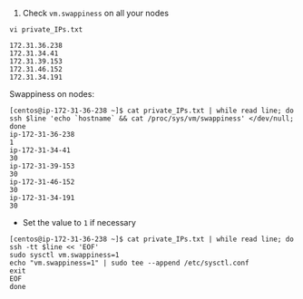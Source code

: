 1. Check `vm.swappiness` on all your nodes

```
vi private_IPs.txt

172.31.36.238
172.31.34.41
172.31.39.153
172.31.46.152
172.31.34.191
```

Swappiness on nodes:

```
[centos@ip-172-31-36-238 ~]$ cat private_IPs.txt | while read line; do ssh $line 'echo `hostname` && cat /proc/sys/vm/swappiness' </dev/null; done
ip-172-31-36-238
1
ip-172-31-34-41
30
ip-172-31-39-153
30
ip-172-31-46-152
30
ip-172-31-34-191
30
```

* Set the value to `1` if necessary

```
[centos@ip-172-31-36-238 ~]$ cat private_IPs.txt | while read line; do
ssh -tt $line << 'EOF'
sudo sysctl vm.swappiness=1
echo "vm.swappiness=1" | sudo tee --append /etc/sysctl.conf
exit
EOF
done
```

